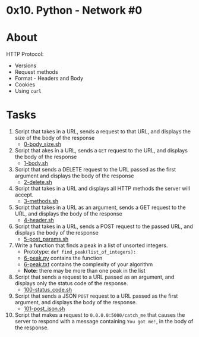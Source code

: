 # 0x10. Python - Network #0

# About
HTTP Protocol:
* Versions
* Request methods
* Format - Headers and Body
* Cookies
* Using `curl`

# Tasks
1. Script that takes in a URL, sends a request to that URL, and displays the size of the body of the response
	* [0-body_size.sh](0-body_size.sh)
2. Script that akes in a URL, sends a `GET` request to the URL, and displays the body of the response
	* [1-body.sh](1-body.sh)
3. Script that sends a DELETE request to the URL passed as the first argument and displays the body of the response
	* [2-delete.sh](2-delete.sh)
3. Script that takes in a URL and displays all HTTP methods the server will accept.
	* [3-methods.sh](3-methods.sh)
4. Script that takes in a URL as an argument, sends a GET request to the URL, and displays the body of the response
	* [4-header.sh](4-header.sh)
5. Script that takes in a URL, sends a POST request to the passed URL, and displays the body of the response
	* [5-post_params.sh](5-post_params.sh)
6. Write a function that finds a peak in a list of unsorted integers.
	* Prototype: `def find_peak(list_of_integers):`
	* [6-peak.py](6-peak.py) contains the function
	* [6-peak.txt](6-peak.txt) contains the complexity of your algorithm
	* **Note:** there may be more than one peak in the list
7. Script that sends a request to a URL passed as an argument, and displays only the status code of the response.
	* [100-status_code.sh](100-status_code.sh)
8. Script that sends a JSON `POST` request to a URL passed as the first argument, and displays the body of the response.
	* [101-post_json.sh](101-post_json.sh)
9. Script that makes a request to `0.0.0.0:5000/catch_me` that causes the server to respond with a message containing `You got me!`, in the body of the response.
